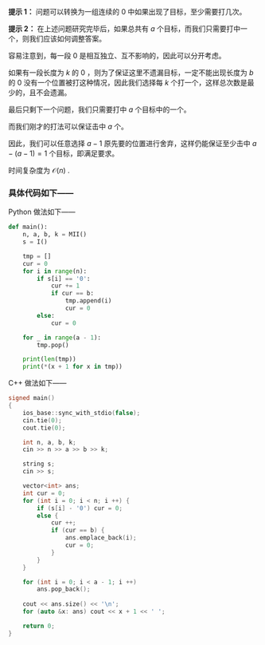 **提示 1：** 问题可以转换为一组连续的 $0$ 中如果出现了目标，至少需要打几次。

**提示 2：** 在上述问题研究完毕后，如果总共有 $a$ 个目标，而我们只需要打中一个，则我们应该如何调整答案。

容易注意到，每一段 $0$ 是相互独立、互不影响的，因此可以分开考虑。

如果有一段长度为 $k$ 的 $0$ ，则为了保证这里不遗漏目标，一定不能出现长度为 $b$ 的 $0$ 没有一个位置被打这种情况，因此我们选择每 $k$ 个打一个，这样总次数是最少的，且不会遗漏。

最后只剩下一个问题，我们只需要打中 $a$ 个目标中的一个。

而我们刚才的打法可以保证击中 $a$ 个。

因此，我们可以任意选择 $a-1$ 原先要的位置进行舍弃，这样仍能保证至少击中 $a-(a-1)=1$ 个目标，即满足要求。

时间复杂度为 $\mathcal{O}(n)$ .

### 具体代码如下——

Python 做法如下——

```Python []
def main():
    n, a, b, k = MII()
    s = I()

    tmp = []
    cur = 0
    for i in range(n):
        if s[i] == '0':
            cur += 1
            if cur == b:
                tmp.append(i)
                cur = 0
        else:
            cur = 0

    for _ in range(a - 1):
        tmp.pop()

    print(len(tmp))
    print(*(x + 1 for x in tmp))
```

C++ 做法如下——

```cpp []
signed main()
{
    ios_base::sync_with_stdio(false);
    cin.tie(0);
    cout.tie(0);

    int n, a, b, k;
    cin >> n >> a >> b >> k;

    string s;
    cin >> s;

    vector<int> ans;
    int cur = 0;
    for (int i = 0; i < n; i ++) {
        if (s[i] - '0') cur = 0;
        else {
            cur ++;
            if (cur == b) {
                ans.emplace_back(i);
                cur = 0;
            }
        }
    }

    for (int i = 0; i < a - 1; i ++)
        ans.pop_back();
    
    cout << ans.size() << '\n';
    for (auto &x: ans) cout << x + 1 << ' ';

    return 0;
}
```
